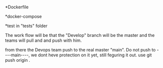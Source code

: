 *Dockerfile

*docker-compose

*test in "tests" folder

The work flow will be that the "Develop" branch will be the master and the teams will pull and and push with him.

from there the Devops team push to the real master "main".
Do not push to ----main----, we dont heve protection on it yet, still feguring it out. use git push origin <your branch name>
.
